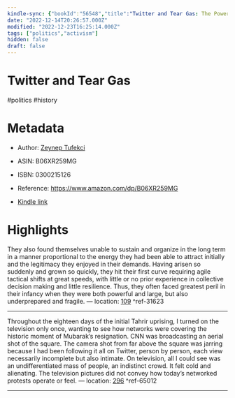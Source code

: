 ```yaml
---
kindle-sync: {"bookId":"56548","title":"Twitter and Tear Gas: The Power and Fragility of Networked Protest","author":"Zeynep Tufekci","asin":"B06XR259MG","lastAnnotatedDate":"2020-09-02","bookImageUrl":"https://m.media-amazon.com/images/I/81BnC8AFxbL._SY160.jpg","highlightsCount":2}
date: "2022-12-14T20:26:57.000Z"
modified: "2022-12-23T16:25:14.000Z"
tags: ["politics","activism"]
hidden: false
draft: false
---
```

# Twitter and Tear Gas

#politics #history 

# Metadata

* Author: [Zeynep Tufekci](https://www.amazon.com/Zeynep-Tufekci/e/B0722N5KGZ/ref=dp_byline_cont_ebooks_1)

* ASIN: B06XR259MG

* ISBN: 0300215126

* Reference: <https://www.amazon.com/dp/B06XR259MG>

* [Kindle link](kindle://book?action=open&asin=B06XR259MG)

# Highlights

They also found themselves unable to sustain and organize in the long term in a manner proportional to the energy they had been able to attract initially and the legitimacy they enjoyed in their demands. Having arisen so suddenly and grown so quickly, they hit their first curve requiring agile tactical shifts at great speeds, with little or no prior experience in collective decision making and little resilience. Thus, they often faced greatest peril in their infancy when they were both powerful and large, but also underprepared and fragile. — location: [109](kindle://book?action=open&asin=B06XR259MG&location=109) ^ref-31623

---

Throughout the eighteen days of the initial Tahrir uprising, I turned on the television only once, wanting to see how networks were covering the historic moment of Mubarak’s resignation. CNN was broadcasting an aerial shot of the square. The camera shot from far above the square was jarring because I had been following it all on Twitter, person by person, each view necessarily incomplete but also intimate. On television, all I could see was an undifferentiated mass of people, an indistinct crowd. It felt cold and alienating. The television pictures did not convey how today’s networked protests operate or feel. — location: [296](kindle://book?action=open&asin=B06XR259MG&location=296) ^ref-65012

---
